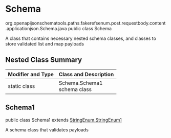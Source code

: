 # Schema
org.openapijsonschematools.paths.fakerefsenum.post.requestbody.content.applicationjson.Schema.java
public class Schema

A class that contains necessary nested schema classes, and classes to store validated list and map payloads

## Nested Class Summary
| Modifier and Type | Class and Description |
| ----------------- | ---------------------- |
| static class | Schema.Schema1<br> schema class |

## Schema1
public class Schema1
extends [StringEnum.StringEnum1](../../../../../../components/schemas/StringEnum.md#stringenum1)

A schema class that validates payloads
